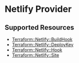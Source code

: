 # Netlify Provider

## Supported Resources

* [Terraform::Netlify::BuildHook](docs/providers/netlify/BuildHook.md)
* [Terraform::Netlify::DeployKey](docs/providers/netlify/DeployKey.md)
* [Terraform::Netlify::Hook](docs/providers/netlify/Hook.md)
* [Terraform::Netlify::Site](docs/providers/netlify/Site.md)